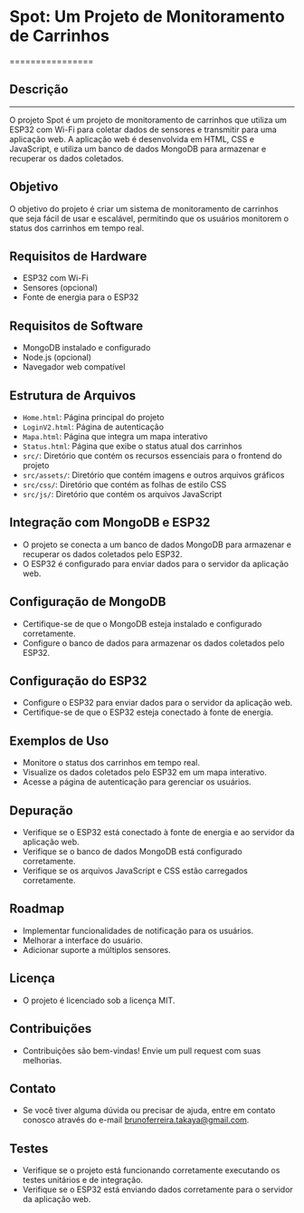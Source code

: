 # Spot: Um Projeto de Monitoramento de Carrinhos
================

## Descrição
---------------

O projeto Spot é um projeto de monitoramento de carrinhos que utiliza um ESP32 com Wi-Fi para coletar dados de sensores e transmitir para uma aplicação web. A aplicação web é desenvolvida em HTML, CSS e JavaScript, e utiliza um banco de dados MongoDB para armazenar e recuperar os dados coletados.

## Objetivo

O objetivo do projeto é criar um sistema de monitoramento de carrinhos que seja fácil de usar e escalável, permitindo que os usuários monitorem o status dos carrinhos em tempo real.

## Requisitos de Hardware

* ESP32 com Wi-Fi
* Sensores (opcional)
* Fonte de energia para o ESP32

## Requisitos de Software

* MongoDB instalado e configurado
* Node.js (opcional)
* Navegador web compatível

## Estrutura de Arquivos

* `Home.html`: Página principal do projeto
* `LoginV2.html`: Página de autenticação
* `Mapa.html`: Página que integra um mapa interativo
* `Status.html`: Página que exibe o status atual dos carrinhos
* `src/`: Diretório que contém os recursos essenciais para o frontend do projeto
* `src/assets/`: Diretório que contém imagens e outros arquivos gráficos
* `src/css/`: Diretório que contém as folhas de estilo CSS
* `src/js/`: Diretório que contém os arquivos JavaScript

## Integração com MongoDB e ESP32

* O projeto se conecta a um banco de dados MongoDB para armazenar e recuperar os dados coletados pelo ESP32.
* O ESP32 é configurado para enviar dados para o servidor da aplicação web.

## Configuração de MongoDB

* Certifique-se de que o MongoDB esteja instalado e configurado corretamente.
* Configure o banco de dados para armazenar os dados coletados pelo ESP32.

## Configuração do ESP32

* Configure o ESP32 para enviar dados para o servidor da aplicação web.
* Certifique-se de que o ESP32 esteja conectado à fonte de energia.

## Exemplos de Uso

* Monitore o status dos carrinhos em tempo real.
* Visualize os dados coletados pelo ESP32 em um mapa interativo.
* Acesse a página de autenticação para gerenciar os usuários.

## Depuração

* Verifique se o ESP32 está conectado à fonte de energia e ao servidor da aplicação web.
* Verifique se o banco de dados MongoDB está configurado corretamente.
* Verifique se os arquivos JavaScript e CSS estão carregados corretamente.

## Roadmap

* Implementar funcionalidades de notificação para os usuários.
* Melhorar a interface do usuário.
* Adicionar suporte a múltiplos sensores.

## Licença

* O projeto é licenciado sob a licença MIT.

## Contribuições

* Contribuições são bem-vindas! Envie um pull request com suas melhorias.

## Contato

* Se você tiver alguma dúvida ou precisar de ajuda, entre em contato conosco através do e-mail [brunoferreira.takaya@gmail.com](mailto:brunoferreira.takaya@gmail.com).

## Testes

* Verifique se o projeto está funcionando corretamente executando os testes unitários e de integração.
* Verifique se o ESP32 está enviando dados corretamente para o servidor da aplicação web.
